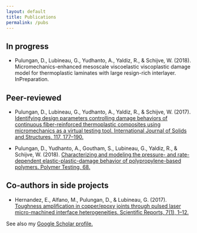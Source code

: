 ```yaml
---
layout: default
title: Publications
permalink: /pubs
---
```



## In progress

- Pulungan, D., Lubineau, G., Yudhanto, A., Yaldiz, R., & Schijve, W. (2018). Micromechanics-enhanced mesoscale viscoelastic viscoplastic damage model for thermoplastic laminates with large resign-rich interlayer. InPreparation.


## Peer-reviewed

- Pulungan, D., Lubineau, G., Yudhanto, A., Yaldiz, R., & Schijve, W. (2017). [Identifying design parameters controlling damage behaviors of continuous fiber-reinforced thermoplastic composites using micromechanics as a virtual testing tool. International Journal of Solids and Structures, 117, 177–190.](https://doi.org/10.1016/j.ijsolstr.2017.03.026)

- Pulungan, D., Yudhanto, A., Goutham, S., Lubineau, G., Yaldiz, R., & Schijve, W. (2018). [Characterizing and modeling the pressure- and rate-dependent elastic-plastic-damage behavior of polypropylene-based polymers. Polymer Testing, 68.](https://doi.org/10.1016/j.polymertesting.2018.02.024)


## Co-authors in side projects

- Hernandez, E., Alfano, M., Pulungan, D., & Lubineau, G. (2017). [Toughness amplification in copper/epoxy joints through pulsed laser micro-machined interface heterogeneities. Scientific Reports, 7(1), 1–12.](https://doi.org/10.1038/s41598-017-16471-6)


See also my [Google Scholar profile.](https://scholar.google.com/citations?user=2uWXxgsAAAAJ&hl=en&authuser=1)
